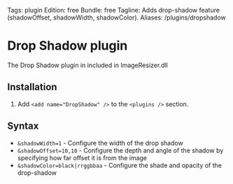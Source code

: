 Tags: plugin
Edition: free
Bundle: free
Tagline: Adds drop-shadow feature (shadowOffset, shadowWidth, shadowColor).
Aliases: /plugins/dropshadow

# Drop Shadow plugin

The Drop Shadow plugin in included in ImageResizer.dll

## Installation

1. Add `<add name="DropShadow" />` to the `<plugins />` section.


## Syntax

* `&shadowWidth=1` - Configure the width of the drop shadow
* `&shadowOffset=10,10` - Configure the depth and angle of the shadow by specifying how far offset it is from the image
* `&shadowColor=black|rrggbbaa` - Configure the shade and opacity of the drop-shadow